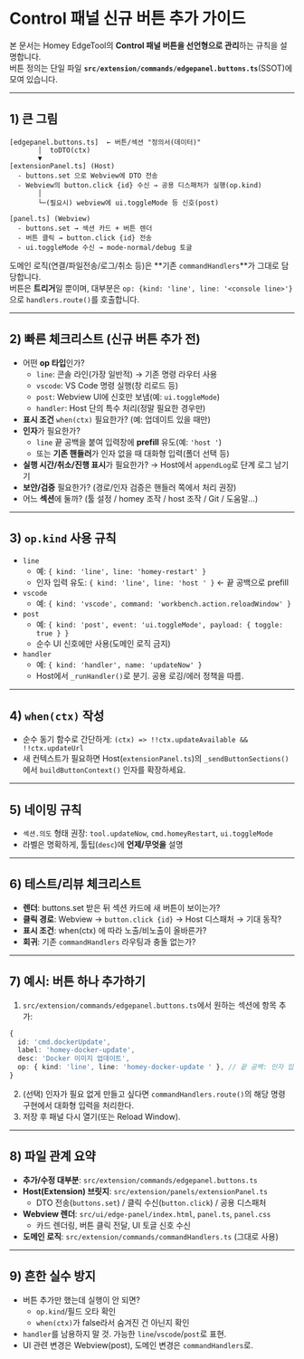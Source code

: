 # Control 패널 **신규 버튼 추가 가이드**

본 문서는 Homey EdgeTool의 **Control 패널 버튼을 선언형으로 관리**하는 규칙을 설명합니다.  
버튼 정의는 단일 파일 **`src/extension/commands/edgepanel.buttons.ts`**(SSOT)에 모여 있습니다.

---

## 1) 큰 그림

```
[edgepanel.buttons.ts]  ← 버튼/섹션 "정의서(데이터)"
       │  toDTO(ctx)
       ▼
[extensionPanel.ts] (Host)
  - buttons.set 으로 Webview에 DTO 전송
  - Webview의 button.click {id} 수신 → 공용 디스패처가 실행(op.kind)
       │
       └─(필요시) webview에 ui.toggleMode 등 신호(post)

[panel.ts] (Webview)
  - buttons.set → 섹션 카드 + 버튼 렌더
  - 버튼 클릭 → button.click {id} 전송
  - ui.toggleMode 수신 → mode-normal/debug 토글
```

도메인 로직(연결/파일전송/로그/취소 등)은 **기존 `commandHandlers`**가 그대로 담당합니다.  
버튼은 **트리거**일 뿐이며, 대부분은 `op: {kind: 'line', line: '<console line>'}`으로 `handlers.route()`를 호출합니다.

---

## 2) 빠른 체크리스트 (신규 버튼 추가 전)

- 어떤 **op 타입**인가?
  - `line`: 콘솔 라인(가장 일반적) → 기존 명령 라우터 사용
  - `vscode`: VS Code 명령 실행(창 리로드 등)
  - `post`: Webview UI에 신호만 보냄(예: `ui.toggleMode`)
  - `handler`: Host 단의 특수 처리(정말 필요한 경우만)
- **표시 조건** `when(ctx)` 필요한가? (예: 업데이트 있을 때만)
- **인자**가 필요한가?
  - `line` 끝 공백을 붙여 입력창에 **prefill** 유도(예: `'host '`)
  - 또는 **기존 핸들러**가 인자 없을 때 대화형 입력(폴더 선택 등)
- **실행 시간/취소/진행 표시**가 필요한가? → Host에서 `appendLog`로 단계 로그 남기기
- **보안/검증** 필요한가? (경로/인자 검증은 핸들러 쪽에서 처리 권장)
- 어느 **섹션**에 둘까? (툴 설정 / homey 조작 / host 조작 / Git / 도움말…)

---

## 3) `op.kind` 사용 규칙

- `line`
  - 예: `{ kind: 'line', line: 'homey-restart' }`
  - 인자 입력 유도: `{ kind: 'line', line: 'host ' }`  ← 끝 공백으로 prefill
- `vscode`
  - 예: `{ kind: 'vscode', command: 'workbench.action.reloadWindow' }`
- `post`
  - 예: `{ kind: 'post', event: 'ui.toggleMode', payload: { toggle: true } }`
  - 순수 UI 신호에만 사용(도메인 로직 금지)
- `handler`
  - 예: `{ kind: 'handler', name: 'updateNow' }`
  - Host에서 `_runHandler()`로 분기. 공용 로깅/에러 정책을 따름.

---

## 4) `when(ctx)` 작성

- 순수 동기 함수로 간단하게: `(ctx) => !!ctx.updateAvailable && !!ctx.updateUrl`
- 새 컨텍스트가 필요하면 Host(`extensionPanel.ts`)의 `_sendButtonSections()`에서 `buildButtonContext()` 인자를 확장하세요.

---

## 5) 네이밍 규칙

- `섹션.의도` 형태 권장: `tool.updateNow`, `cmd.homeyRestart`, `ui.toggleMode`
- 라벨은 명확하게, 툴팁(`desc`)에 **언제/무엇을** 설명

---

## 6) 테스트/리뷰 체크리스트

- **렌더**: buttons.set 받은 뒤 섹션 카드에 새 버튼이 보이는가?
- **클릭 경로**: Webview → `button.click {id}` → Host 디스패처 → 기대 동작?
- **표시 조건**: when(ctx) 에 따라 노출/비노출이 올바른가?
- **회귀**: 기존 `commandHandlers` 라우팅과 충돌 없는가?

---

## 7) 예시: 버튼 하나 추가하기

1) `src/extension/commands/edgepanel.buttons.ts`에서 원하는 섹션에 항목 추가:
```ts
{
  id: 'cmd.dockerUpdate',
  label: 'homey-docker-update',
  desc: 'Docker 이미지 업데이트',
  op: { kind: 'line', line: 'homey-docker-update ' }, // 끝 공백: 인자 입력 유도
}
```
2) (선택) 인자가 필요 없게 만들고 싶다면 `commandHandlers.route()`의 해당 명령 구현에서 대화형 입력을 처리한다.  
3) 저장 후 패널 다시 열기(또는 Reload Window).

---

## 8) 파일 관계 요약

- **추가/수정 대부분**: `src/extension/commands/edgepanel.buttons.ts`
- **Host(Extension) 브릿지**: `src/extension/panels/extensionPanel.ts`  
  - DTO 전송(`buttons.set`) / 클릭 수신(`button.click`) / 공용 디스패처
- **Webview 렌더**: `src/ui/edge-panel/index.html`, `panel.ts`, `panel.css`  
  - 카드 렌더링, 버튼 클릭 전달, UI 토글 신호 수신
- **도메인 로직**: `src/extension/commands/commandHandlers.ts` (그대로 사용)

---

## 9) 흔한 실수 방지

- 버튼 추가만 했는데 실행이 안 되면?
  - `op.kind`/필드 오타 확인
  - `when(ctx)`가 false라서 숨겨진 건 아닌지 확인
- `handler`를 남용하지 말 것. 가능한 `line`/`vscode`/`post`로 표현.
- UI 관련 변경은 Webview(post), 도메인 변경은 `commandHandlers`로.
